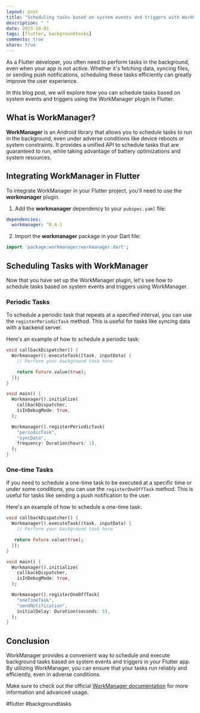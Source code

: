 ```yaml
---
layout: post
title: "Scheduling tasks based on system events and triggers with WorkManager in Flutter"
description: " "
date: 2023-10-01
tags: [flutter, backgroundtasks]
comments: true
share: true
---
```


As a Flutter developer, you often need to perform tasks in the background, even when your app is not active. Whether it's fetching data, syncing files, or sending push notifications, scheduling these tasks efficiently can greatly improve the user experience. 

In this blog post, we will explore how you can schedule tasks based on system events and triggers using the WorkManager plugin in Flutter.

## What is WorkManager?

**WorkManager** is an Android library that allows you to schedule tasks to run in the background, even under adverse conditions like device reboots or system constraints. It provides a unified API to schedule tasks that are guaranteed to run, while taking advantage of battery optimizations and system resources.

## Integrating WorkManager in Flutter

To integrate WorkManager in your Flutter project, you'll need to use the **workmanager** plugin.

1. Add the **workmanager** dependency to your `pubspec.yaml` file:

```yaml
dependencies:
  workmanager: ^0.4.1
```

2. Import the **workmanager** package in your Dart file:

```dart
import 'package:workmanager/workmanager.dart';
```

## Scheduling Tasks with WorkManager

Now that you have set up the WorkManager plugin, let's see how to schedule tasks based on system events and triggers using WorkManager.

### Periodic Tasks

To schedule a periodic task that repeats at a specified interval, you can use the `registerPeriodicTask` method. This is useful for tasks like syncing data with a backend server.

Here's an example of how to schedule a periodic task:

```dart
void callbackDispatcher() {
  Workmanager().executeTask((task, inputData) {
    // Perform your background task here

    return Future.value(true);
  });
}

void main() {
  Workmanager().initialize(
    callbackDispatcher,
    isInDebugMode: true,
  );

  Workmanager().registerPeriodicTask(
    "periodicTask",
    "syncData",
    frequency: Duration(hours: 1),
  );
}
```
### One-time Tasks

If you need to schedule a one-time task to be executed at a specific time or under some conditions, you can use the `registerOneOffTask` method. This is useful for tasks like sending a push notification to the user.

Here's an example of how to schedule a one-time task:

```dart
void callbackDispatcher() {
  Workmanager().executeTask((task, inputData) {
    // Perform your background task here

   return Future.value(true);
  });
}

void main() {
  Workmanager().initialize(
    callbackDispatcher,
    isInDebugMode: true,
  );

  Workmanager().registerOneOffTask(
    "oneTimeTask",
    "sendNotification",
    initialDelay: Duration(seconds: 5),
  );
}
```

## Conclusion

WorkManager provides a convenient way to schedule and execute background tasks based on system events and triggers in your Flutter app. By utilizing WorkManager, you can ensure that your tasks run reliably and efficiently, even in adverse conditions.

Make sure to check out the official [WorkManager documentation](https://developer.android.com/topic/libraries/architecture/workmanager) for more information and advanced usage.

#flutter #backgroundtasks